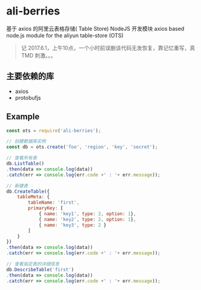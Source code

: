 # ali-berries

基于 axios 的阿里云表格存储( Table Store) NodeJS 开发模块 axios based node.js module for the aliyun table-store (OTS)

> 记 2017.6.1，上午10点，一个小时前误删该代码无发恢复，靠记忆重写，真 TMD 刺激。。。

## 主要依赖的库

- axios
- protobufjs

## Example

```javascript
const ots = require('ali-berries');

// 创建数据库实例
const db = ots.create('foo', 'region', 'key', 'secret');

// 查看所有表
db.ListTable()
.then(data => console.log(data))
.catch(err => console.log(err.code +' : '+ err.message));

// 新建表
db.CreateTable({
	tableMeta: {
		tableName: 'first',
		primaryKey: [
			{ name: 'key1', type: 2, option: 1},
			{ name: 'key2', type: 2, option: 1},
			{ name: 'key3', type: 2 } 
		]
	}
})
.then(data => console.log(data))
.catch(err => console.log(err.code +' : '+ err.message));

// 查看指定表的详细信息
db.DescribeTable('first')
.then(data => console.log(data))
.catch(err => console.log(err.code +' : '+ err.message));

```
